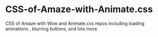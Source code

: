# CSS-of-Amaze-with-Animate.css
CSS of Amaze with Wow and Animate.css repos including loading animations , blurring buttons, and lots more
